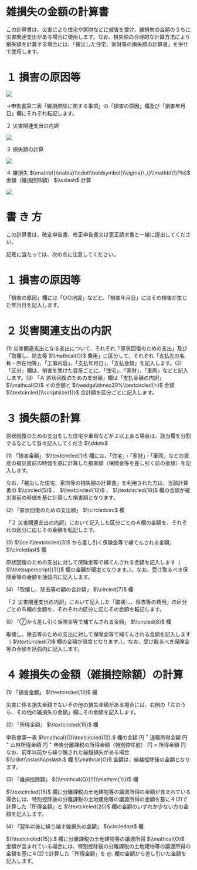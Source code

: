 # 雑損失の金額の計算書

この計算書は、災害により住宅や家財などに被害を受け、雑損失の金額のうちに災害関連支出がある場合に使用します。なお、損失額の合理的な計算方法により損失額を計算する場合には、「被災した住宅、家財等の損失額の計算書」を併せて使用します。

# １ 損害の原因等

![](https://www.nta.go.jp/tmp/7dbfe4f2-21c3-4a68-953f-1ea70c3f2170/images/4bcdad530f68110054d0bcfe98982254bcea59433bfcaff5752bf27a30b9e9a1.jpg)

→申告書第二表「雑損控除に関する事項」の「損害の原因」欄及び「損害年月日」欄にそれぞれ転記します。

２ 災害関連支出の内訳

![](https://www.nta.go.jp/tmp/7dbfe4f2-21c3-4a68-953f-1ea70c3f2170/images/631849ffe7e06073ea47c93c100dc3d647599341bfa8c3f034b80798b0ebd824.jpg)

３ 損失額の計算

![](https://www.nta.go.jp/tmp/7dbfe4f2-21c3-4a68-953f-1ea70c3f2170/images/bda8e4bc29c339abc015b4f011b455b6a3eff0b45104bbe243ae821420050bcc.jpg)

４ 雑損失 $\\mathbf{\\nabla}\\cdot\\boldsymbol{\\sigma}\_{}\\mathbf{\\Phi}$ 金額（雑損控除額） $\\oslash$ 計算

![](https://www.nta.go.jp/tmp/7dbfe4f2-21c3-4a68-953f-1ea70c3f2170/images/ad26ea48908f9905ac7979b7ed8eeeda9844d1187bcb114bf5ba8e4a5d0f0564.jpg)

# 書 き 方

この計算書は、確定申告書、修正申告書又は更正請求書と一緒に提出してください。

記載に当たっては、次の点に注意してください。

# １ 損害の原因等

「損害の原因」欄には「○○地震」などと、「損害年月日」にはその損害が生じた年月日を記入します。

# ２ 災害関連支出の内訳

(1) 災害関連支出となる支出について、それぞれ「原状回復のための支出」及び「取壊し、除去等 $\\mathcal{O}$ 費用」に区分して、それぞれ「支払先の名称・所在地等」、「工事内容」、「支払年月日」、「支払金額」を記入します。(2) 「区分」欄は、損害を受けた資産ごとに、「住宅」、「家財」、「車両」などと記入します。(3) 「Ａ 原状回復のための支出額」欄は「支払金額の内訳」 $\\mathcal{O}$ イの金額と $\\wedge\\times30%\\textcircled{>}$ 金額 $\\textcircled{\\scriptsize{1}}$ 合計額を区分ごとに記入します。

# ３ 損失額の計算

原状回復のための支出をした住宅や車両などが２以上ある場合は、該当欄を分割するなどして各々記入してくださ $\\ddots$

(1) 「損害金額」 $\\textcircled{1}$ 欄には、「住宅」・「家財」・「車両」などの資産の被災直前の時価を基に計算した損害額（保険金等を差し引く前の金額）を記入します。

なお、「被災した住宅、家財等の損失額の計算書」を利用された方は、当該計算書の $\\circled{5}$ 、 $\\textcircled{12}$ 、 $\\textcircled{18}$ 欄の金額が被災直前の時価を基に計算した損害額となります。

(2) 「原状回復のための支出額」 $\\circledcirc$ 欄

「２ 災害関連支出の内訳」において記入した区分ごとのＡ欄の金額を、それぞれの区分に応じその金額を転記します。

(3) $\\lceil\\textcircled{3}$ から差し引く保険金等で補てんされる金額」 $\\circledast$ 欄

原状回復のための支出に対して保険金等で補てんされる金額を記入します（ $\\textsuperscript{(3)}$ 欄の金額が限度となります。）。なお、受け取るべき保険金等の金額を括弧内に記入します。

(4) 「取壊し、除去等の額の合計額」 $\\circled{7}$ 欄

「２ 災害関連支出の内訳」において記入した「取壊し、除去等の費用」の区分ごとのＢ欄の金額を、それぞれの区分に応じその金額を転記します。

(5) 「⑦から差し引く保険金等で補てんされる金額」 $\\circled{8}$ 欄

取壊し、除去等のための支出に対して保険金等で補てんされる金額を記入します（ $\\textcircled{7}$ 欄の金額が限度となります。）。なお、受け取るべき保険金等の金額を括弧内に記入します。

# ４ 雑損失の金額（雑損控除額）の計算

(1) 「損害金額」 $\\textcircled{12}$ 欄

災害に係る損失金額でないその他の損失金額がある場合には、右側の「左のうち、その他の雑損失の金額」欄にその金額を記入します。

(2) 「所得金額」 $\\textcircled{15}$ 欄

申告書第一表 $\\mathcal{O}\\textcircled{12}.$ 欄の金額 円 $^+$ 退職所得金額 円 $^+$ 山林所得金額 円 $^+$ 申告分離課税の所得金額（特別控除前） 円 $=$ 所得金額 円なお、前年以前から繰り越された繰越損失がある場合 $\\cdot\\oslash\\oslash.$ 欄 $\\mathcal{O}$ 金額は、繰越控除後の金額となります。

(3) 「雑損控除額」 ${\\mathcal{Q}}!!{\\mathrm{1}})$ 欄

$\\textcircled{15}$ 欄に分離課税の土地建物等の譲渡所得の金額が含まれている場合には、特別控除後の分離課税の土地建物等の譲渡所得の金額を基に４(2)で計算した「所得金額」と $\\textcircled{20}$ 欄の金額のいずれか少ない方の金額を記入します。

(4) 「翌年以後に繰り越す雑損失の金額」 $\\circledast$ 欄

${\\textcircled{15}}.$ 欄に分離課税の土地建物等の譲渡所得 $\\mathcal{O}$ 金額が含まれている場合には、特別控除後の分離課税の土地建物等の譲渡所得の金額を基に４(2)で計算した「所得金額」を $@.$ 欄の金額から差し引いた金額を記入します。